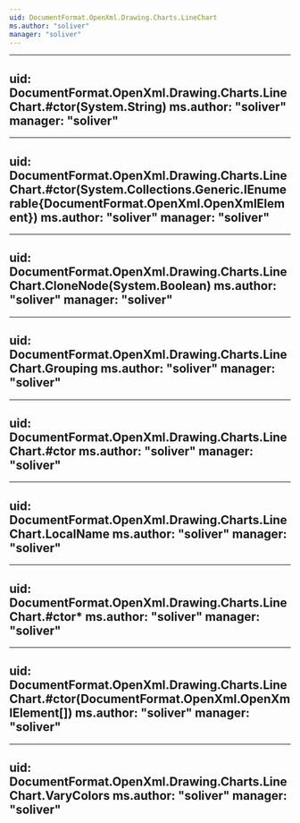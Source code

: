 ```yaml
---
uid: DocumentFormat.OpenXml.Drawing.Charts.LineChart
ms.author: "soliver"
manager: "soliver"
---
```


---
uid: DocumentFormat.OpenXml.Drawing.Charts.LineChart.#ctor(System.String)
ms.author: "soliver"
manager: "soliver"
---

---
uid: DocumentFormat.OpenXml.Drawing.Charts.LineChart.#ctor(System.Collections.Generic.IEnumerable{DocumentFormat.OpenXml.OpenXmlElement})
ms.author: "soliver"
manager: "soliver"
---

---
uid: DocumentFormat.OpenXml.Drawing.Charts.LineChart.CloneNode(System.Boolean)
ms.author: "soliver"
manager: "soliver"
---

---
uid: DocumentFormat.OpenXml.Drawing.Charts.LineChart.Grouping
ms.author: "soliver"
manager: "soliver"
---

---
uid: DocumentFormat.OpenXml.Drawing.Charts.LineChart.#ctor
ms.author: "soliver"
manager: "soliver"
---

---
uid: DocumentFormat.OpenXml.Drawing.Charts.LineChart.LocalName
ms.author: "soliver"
manager: "soliver"
---

---
uid: DocumentFormat.OpenXml.Drawing.Charts.LineChart.#ctor*
ms.author: "soliver"
manager: "soliver"
---

---
uid: DocumentFormat.OpenXml.Drawing.Charts.LineChart.#ctor(DocumentFormat.OpenXml.OpenXmlElement[])
ms.author: "soliver"
manager: "soliver"
---

---
uid: DocumentFormat.OpenXml.Drawing.Charts.LineChart.VaryColors
ms.author: "soliver"
manager: "soliver"
---
